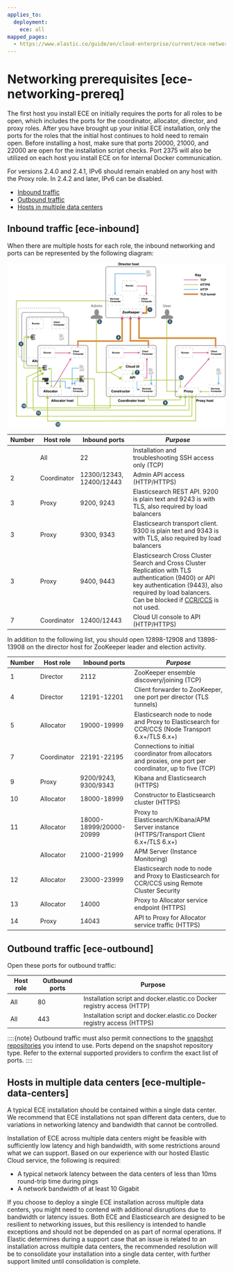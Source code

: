 ```yaml
---
applies_to:
  deployment:
    ece: all
mapped_pages:
  - https://www.elastic.co/guide/en/cloud-enterprise/current/ece-networking-prereq.html
---
```


# Networking prerequisites [ece-networking-prereq]

The first host you install ECE on initially requires the ports for all roles to be open, which includes the ports for the coordinator, allocator, director, and proxy roles. After you have brought up your initial ECE installation, only the ports for the roles that the initial host continues to hold need to remain open. Before installing a host, make sure that ports 20000, 21000, and 22000 are open for the installation script checks. Port 2375 will also be utilized on each host you install ECE on for internal Docker communication.

For versions 2.4.0 and 2.4.1, IPv6 should remain enabled on any host with the Proxy role. In 2.4.2 and later, IPv6 can be disabled.

* [Inbound traffic](#ece-inbound)
* [Outbound traffic](#ece-outbound)
* [Hosts in multiple data centers](#ece-multiple-data-centers)


## Inbound traffic [ece-inbound]

When there are multiple hosts for each role, the inbound networking and ports can be represented by the following diagram:

![ECE networking and ports](/deploy-manage/images/cloud-enterprise-ece-networking-ports.png "")

| **Number** | **Host role** | **Inbound ports** | *Purpose* |
| --- | --- | --- | --- |
|  | All | 22 | Installation and troubleshooting SSH access only (TCP)<br> |
| 2 | Coordinator | 12300/12343, 12400/12443 | Admin API access (HTTP/HTTPS)<br> |
| 3 | Proxy | 9200, 9243 | Elasticsearch REST API. 9200 is plain text and 9243 is with TLS, also required by load balancers<br> |
| 3 | Proxy | 9300, 9343 | Elasticsearch transport client. 9300 is plain text and 9343 is with TLS, also required by load balancers<br> |
| 3 | Proxy | 9400, 9443 | Elasticsearch Cross Cluster Search and Cross Cluster Replication with TLS authentication (9400) or API key authentication (9443), also required by load balancers. Can be blocked if [CCR/CCS](../../remote-clusters/ece-enable-ccs.md) is not used.<br> |
| 7 | Coordinator | 12400/12443 | Cloud UI console to API  (HTTP/HTTPS)<br> |

In addition to the following list, you should open 12898-12908 and 13898-13908 on the director host for ZooKeeper leader and election activity.

| **Number** | **Host role** | **Inbound ports** | *Purpose* |
| --- | --- | --- | --- |
| 1 | Director | 2112 | ZooKeeper ensemble discovery/joining (TCP)<br> |
| 4 | Director | 12191-12201 | Client forwarder to ZooKeeper, one port per director (TLS tunnels)<br> |
| 5 | Allocator | 19000-19999 | Elasticsearch node to node and Proxy to Elasticsearch for CCR/CCS (Node Transport 6.x+/TLS 6.x+)<br> |
| 7 | Coordinator | 22191-22195 | Connections to initial coordinator from allocators and proxies, one port per coordinator, up to five (TCP)<br> |
| 9 | Proxy | 9200/9243, 9300/9343 | Kibana and Elasticsearch (HTTPS)<br> |
| 10 | Allocator | 18000-18999 | Constructor to Elasticsearch cluster (HTTPS)<br> |
| 11 | Allocator | 18000-18999/20000-20999 | Proxy to Elasticsearch/Kibana/APM Server instance (HTTPS/Transport Client 6.x+/TLS 6.x+)<br> |
|  | Allocator | 21000-21999 | APM Server (Instance Monitoring)<br> |
| 12 | Allocator | 23000-23999 | Elasticsearch node to node and Proxy to Elasticsearch for CCR/CCS using Remote Cluster Security<br> |
| 13 | Allocator | 14000 | Proxy to Allocator service endpoint (HTTPS)<br> |
| 14 | Proxy | 14043 | API to Proxy for Allocator service traffic (HTTPS)<br> |


## Outbound traffic [ece-outbound]

Open these ports for outbound traffic:

| Host role | Outbound ports | Purpose |
| --- | --- | --- |
| All | 80 | Installation script and docker.elastic.co Docker registry access (HTTP) |
| All | 443 | Installation script and docker.elastic.co Docker registry access (HTTPS) |

::::{note}
Outbound traffic must also permit connections to the [snapshot repositories](../../tools/snapshot-and-restore/cloud-enterprise.md) you intend to use. Ports depend on the snapshot repository type. Refer to the external supported providers to confirm the exact list of ports.
::::



## Hosts in multiple data centers [ece-multiple-data-centers]

A typical ECE installation should be contained within a single data center. We recommend that ECE installations not span different data centers, due to variations in networking latency and bandwidth that cannot be controlled.

Installation of ECE across multiple data centers might be feasible with sufficiently low latency and high bandwidth, with some restrictions around what we can support. Based on our experience with our hosted Elastic Cloud service, the following is required:

* A typical network latency between the data centers of less than 10ms round-trip time during pings
* A network bandwidth of at least 10 Gigabit

If you choose to deploy a single ECE installation across multiple data centers, you might need to contend with additional disruptions due to bandwidth or latency issues. Both ECE and Elasticsearch are designed to be resilient to networking issues, but this resiliency is intended to handle exceptions and should not be depended on as part of normal operations. If Elastic determines during a support case that an issue is related to an installation across multiple data centers, the recommended resolution will be to consolidate your installation into a single data center, with further support limited until consolidation is complete.

